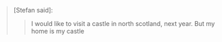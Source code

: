 > [Stefan said]:
> > I would like to visit a castle in north scotland, next year.
> But my home is my castle